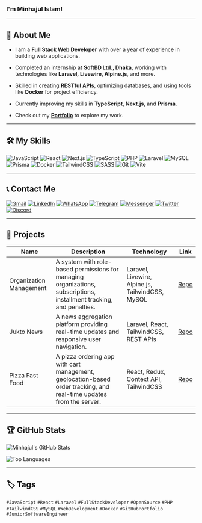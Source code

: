 ### I'm Minhajul Islam!
---

## 🚀 About Me
- I am a **Full Stack Web Developer** with over a year of experience in building web applications.

- Completed an internship at **SoftBD Ltd., Dhaka**, working with technologies like **Laravel, Livewire, Alpine.js**, and more.

- Skilled in creating **RESTful APIs**, optimizing databases, and using tools like **Docker** for project efficiency.

- Currently improving my skills in **TypeScript**, **Next.js**, and **Prisma**.

- Check out my **[Portfolio](https://your-portfolio-link.com)** to explore my work.

---

## 🛠️ My Skills
![JavaScript](https://img.shields.io/badge/JavaScript-F7DF1E?style=for-the-badge&logo=javascript&logoColor=black)
![React](https://img.shields.io/badge/React-20232A?style=for-the-badge&logo=react&logoColor=61DAFB)
![Next.js](https://img.shields.io/badge/Next.js-000000?style=for-the-badge&logo=nextdotjs&logoColor=white)
![TypeScript](https://img.shields.io/badge/TypeScript-3178C6?style=for-the-badge&logo=typescript&logoColor=white)
![PHP](https://img.shields.io/badge/PHP-777BB4?style=for-the-badge&logo=php&logoColor=white)
![Laravel](https://img.shields.io/badge/Laravel-FF2D20?style=for-the-badge&logo=laravel&logoColor=white)
![MySQL](https://img.shields.io/badge/MySQL-4479A1?style=for-the-badge&logo=mysql&logoColor=white)
![Prisma](https://img.shields.io/badge/Prisma-2D3748?style=for-the-badge&logo=prisma&logoColor=white)
![Docker](https://img.shields.io/badge/Docker-2496ED?style=for-the-badge&logo=docker&logoColor=white)
![TailwindCSS](https://img.shields.io/badge/TailwindCSS-38B2AC?style=for-the-badge&logo=tailwind-css&logoColor=white)
![SASS](https://img.shields.io/badge/SASS-CC6699?style=for-the-badge&logo=sass&logoColor=white)
![Git](https://img.shields.io/badge/Git-F05032?style=for-the-badge&logo=git&logoColor=white)
![Vite](https://img.shields.io/badge/Vite-646CFF?style=for-the-badge&logo=vite&logoColor=white)

---

## 📞 Contact Me

[![Gmail](https://img.shields.io/badge/Gmail-D14836?style=for-the-badge&logo=gmail&logoColor=white)](mailto:nishatislam3108@gmail.com)
[![LinkedIn](https://img.shields.io/badge/LinkedIn-0077B5?style=for-the-badge&logo=linkedin&logoColor=white)](https://linkedin.com/in/your-link)
[![WhatsApp](https://img.shields.io/badge/WhatsApp-25D366?style=for-the-badge&logo=whatsapp&logoColor=white)](https://wa.me/8801641102404)
[![Telegram](https://img.shields.io/badge/Telegram-2CA5E0?style=for-the-badge&logo=telegram&logoColor=white)](https://t.me/your-username)
[![Messenger](https://img.shields.io/badge/Messenger-00B2FF?style=for-the-badge&logo=messenger&logoColor=white)](https://m.me/your-username)
[![Twitter](https://img.shields.io/badge/Twitter-1DA1F2?style=for-the-badge&logo=twitter&logoColor=white)](https://twitter.com/your-username)
[![Discord](https://img.shields.io/badge/Discord-5865F2?style=for-the-badge&logo=discord&logoColor=white)](https://discord.gg/your-link)

---

## 📂 Projects

| **Name**                    | **Description**                                                                                                                                       | **Technology**                                    | **Link**                            |
|-----------------------------|-------------------------------------------------------------------------------------------------------------------------------------------------------|--------------------------------------------------|-------------------------------------|
| Organization Management     | A system with role-based permissions for managing organizations, subscriptions, installment tracking, and penalties.                                | Laravel, Livewire, Alpine.js, TailwindCSS, MySQL | [Repo](https://github.com/your-link) |
| Jukto News                  | A news aggregation platform providing real-time updates and responsive user navigation.                                                              | Laravel, React, TailwindCSS, REST APIs           | [Repo](https://github.com/your-link) |
| Pizza Fast Food             | A pizza ordering app with cart management, geolocation-based order tracking, and real-time updates from the server.                                 | React, Redux, Context API, TailwindCSS          | [Repo](https://github.com/your-link) |

---

## 🏆 GitHub Stats

![Minhajul's GitHub Stats](https://github-readme-stats.vercel.app/api?username=nishatislam04&show_icons=true&theme=radical)

![Top Languages](https://github-readme-stats.vercel.app/api/top-langs/?username=nishatislam04&layout=compact&theme=radical)

---

## 🏷️ Tags  
`#JavaScript` `#React` `#Laravel` `#FullStackDeveloper` `#OpenSource` `#PHP` `#TailwindCSS` `#MySQL` `#WebDevelopment` `#Docker` `#GitHubPortfolio` `#JuniorSoftwareEngineer`
